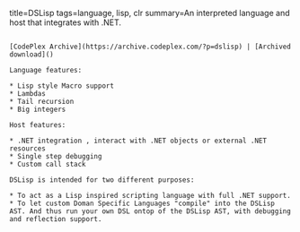 title=DSLisp
tags=language, lisp, clr
summary=An interpreted language and host that integrates with .NET.
~~~~~~

[CodePlex Archive](https://archive.codeplex.com/?p=dslisp) | [Archived download]()

Language features: 

* Lisp style Macro support 
* Lambdas 
* Tail recursion 
* Big integers

Host features: 

* .NET integration , interact with .NET objects or external .NET resources 
* Single step debugging 
* Custom call stack 

DSLisp is intended for two different purposes: 

* To act as a Lisp inspired scripting language with full .NET support. 
* To let custom Doman Specific Languages "compile" into the DSLisp AST. And thus run your own DSL ontop of the DSLisp AST, with debugging and reflection support.


